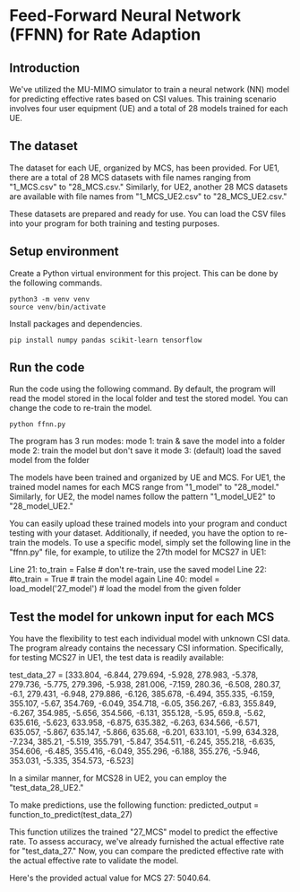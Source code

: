 # Feed-Forward Neural Network (FFNN) for Rate Adaption 

## Introduction

We've utilized the MU-MIMO simulator to train a neural network (NN) model for predicting effective rates based on CSI values. This training scenario involves four user equipment (UE) and a total of 28 models trained for each UE.

## The dataset

The dataset for each UE, organized by MCS, has been provided. For UE1, there are a total of 28 MCS datasets with file names ranging from "1_MCS.csv" to "28_MCS.csv." Similarly, for UE2, another 28 MCS datasets are available with file names from "1_MCS_UE2.csv" to "28_MCS_UE2.csv."

These datasets are prepared and ready for use. You can load the CSV files into your program for both training and testing purposes.

## Setup environment

Create a Python virtual environment for this project. This can be done by the following commands.

```
python3 -m venv venv
source venv/bin/activate
```

Install packages and dependencies.

```
pip install numpy pandas scikit-learn tensorflow
```

## Run the code

Run the code using the following command. By default, the program will read the model stored in the local folder and test the stored model. You can change the code to re-train the model.

```
python ffnn.py
```
The program has 3 run modes:
    mode 1: train & save the model into a folder
    mode 2: train the model but don't save it
    mode 3: (default) load the saved model from the folder

The models have been trained and organized by UE and MCS. For UE1, the trained model names for each MCS range from "1_model" to "28_model." Similarly, for UE2, the model names follow the pattern "1_model_UE2" to "28_model_UE2."

You can easily upload these trained models into your program and conduct testing with your dataset. Additionally, if needed, you have the option to re-train the models. To use a specific model, simply set the following line in the "ffnn.py" file, for example, to utilize the 27th model for MCS27 in UE1:

Line 21: to_train = False                                 # don't re-train, use the saved model
Line 22: #to_train = True                                 # train the model again 
Line 40: model = load_model('27_model')                   # load the model from the given folder

## Test the model for unkown input for each MCS
You have the flexibility to test each individual model with unknown CSI data. The program already contains the necessary CSI information. Specifically, for testing MCS27 in UE1, the test data is readily available:

test_data_27 = [333.804, -6.844, 279.694, -5.928, 278.983, -5.378, 279.736, -5.775, 279.396, -5.938, 281.006, -7.159, 280.36, -6.508, 280.37, -6.1, 279.431, -6.948, 279.886, -6.126, 385.678, -6.494, 355.335, -6.159, 355.107, -5.67, 354.769, -6.049, 354.718, -6.05, 356.267, -6.83, 355.849, -6.267, 354.985, -5.656, 354.566, -6.131, 355.128, -5.95, 659.8, -5.62, 635.616, -5.623, 633.958, -6.875, 635.382, -6.263, 634.566, -6.571, 635.057, -5.867, 635.147, -5.866, 635.68, -6.201, 633.101, -5.99, 634.328, -7.234, 385.21, -5.519, 355.791, -5.847, 354.511, -6.245, 355.218, -6.635, 354.606, -6.485, 355.416, -6.049, 355.296, -6.188, 355.276, -5.946, 353.031, -5.335, 354.573, -6.523]

In a similar manner, for MCS28 in UE2, you can employ the "test_data_28_UE2."

To make predictions, use the following function:
    predicted_output = function_to_predict(test_data_27)

This function utilizes the trained "27_MCS" model to predict the effective rate. To assess accuracy, we've already furnished the actual effective rate for "test_data_27." Now, you can compare the predicted effective rate with the actual effective rate to validate the model.

Here's the provided actual value for MCS 27: 5040.64.
